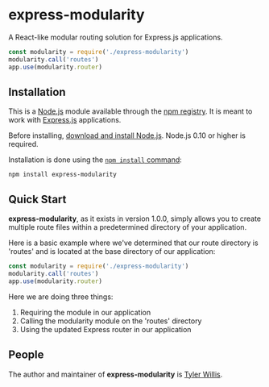 # express-modularity

A React-like modular routing solution for Express.js applications.

```javascript
const modularity = require('./express-modularity')
modularity.call('routes')
app.use(modularity.router)
```

## Installation

This is a [Node.js](https://nodejs.org/en/) module available through the [npm registry](https://www.npmjs.com/). It is meant to work with [Express.js](https://expressjs.com/) applications.

Before installing, [download and install Node.js](https://nodejs.org/en/download/). Node.js 0.10 or higher is required.

Installation is done using the [`npm install` command](https://docs.npmjs.com/getting-started/installing-npm-packages-locally):

```
npm install express-modularity
```

## Quick Start

**express-modularity**, as it exists in version 1.0.0, simply allows you to create multiple route files within a predetermined directory of your application.

Here is a basic example where we've determined that our route directory is 'routes' and is located at the base directory of our application:

```javascript
const modularity = require('./express-modularity')
modularity.call('routes')
app.use(modularity.router)
```

Here we are doing three things:

1. Requiring the module in our application
2. Calling the modularity module on the 'routes' directory
3. Using the updated Express router in our application

## People

The author and maintainer of **express-modularity** is [Tyler Willis](https://tylerewillis.com).
